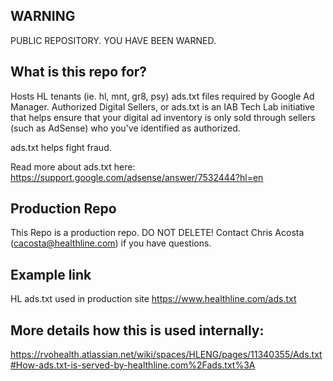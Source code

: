 ## WARNING
PUBLIC REPOSITORY. YOU HAVE BEEN WARNED.

## What is this repo for? 
Hosts HL tenants (ie. hl, mnt, gr8, psy) ads.txt files required by Google Ad Manager.
Authorized Digital Sellers, or ads.txt is an IAB Tech Lab initiative that helps ensure that your digital ad inventory is only sold through sellers (such as AdSense) who you've identified as authorized. 

ads.txt helps fight fraud.

Read more about ads.txt here: https://support.google.com/adsense/answer/7532444?hl=en

## Production Repo 
This Repo is a production repo.  DO NOT DELETE!
Contact Chris Acosta (cacosta@healthline.com) if you have questions.

## Example link 
HL ads.txt used in production site
https://www.healthline.com/ads.txt

## More details how this is used internally:

https://rvohealth.atlassian.net/wiki/spaces/HLENG/pages/11340355/Ads.txt#How-ads.txt-is-served-by-healthline.com%2Fads.txt%3A
